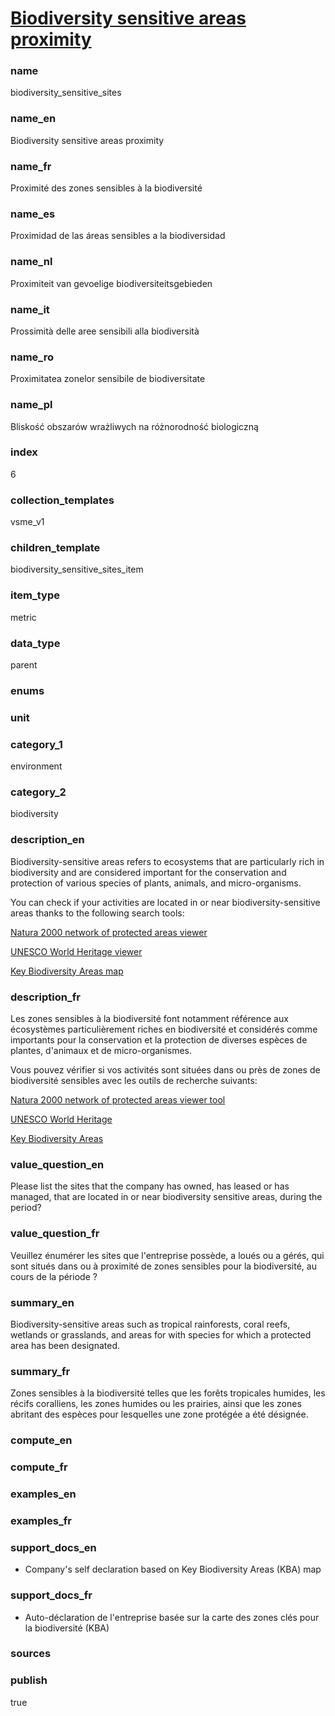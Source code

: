 
# [Biodiversity sensitive areas proximity](#biodiversity_sensitive_sites)

### name

biodiversity_sensitive_sites

### name_en

Biodiversity sensitive areas proximity

### name_fr

Proximité des zones sensibles à la biodiversité

### name_es

Proximidad de las áreas sensibles a la biodiversidad

### name_nl

Proximiteit van gevoelige biodiversiteitsgebieden

### name_it

Prossimità delle aree sensibili alla biodiversità

### name_ro

Proximitatea zonelor sensibile de biodiversitate

### name_pl

Bliskość obszarów wrażliwych na różnorodność biologiczną

### index

6

### collection_templates

vsme_v1

### children_template

biodiversity_sensitive_sites_item

### item_type

metric

### data_type

parent

### enums



### unit



### category_1

environment

### category_2

biodiversity

### description_en

Biodiversity-sensitive areas refers to ecosystems that are particularly rich in biodiversity and 
are considered important for the conservation and protection of various species of plants, animals, 
and micro-organisms.

You can check if your activities are located in or near biodiversity-sensitive areas thanks to the following search tools:  

[Natura 2000 network of protected areas viewer](https://natura2000.eea.europa.eu/?data_id=dataSource_7-Layman_sites_2246%3A11683)  

[UNESCO World Heritage viewer](https://whc.unesco.org/en/interactive-map/?search=reef&id_search_region=2&components=0)  

[Key Biodiversity Areas map](https://www.keybiodiversityareas.org/sites/search)  
 

### description_fr

Les zones sensibles à la biodiversité font notamment référence aux écosystèmes 
particulièrement riches en biodiversité et considérés comme importants pour la conservation et 
la protection de diverses espèces de plantes, d'animaux et de micro-organismes.

Vous pouvez vérifier si vos activités sont situées dans ou près de zones de biodiversité sensibles avec les outils de recherche suivants:  

[Natura 2000 network of protected areas viewer tool](https://natura2000.eea.europa.eu/?data_id=dataSource_7-Layman_sites_2246%3A11683)  

[UNESCO World Heritage](https://whc.unesco.org/en/interactive-map/?search=reef&id_search_region=2&components=0)  

[Key Biodiversity Areas](https://www.keybiodiversityareas.org/sites/search)  


### value_question_en

Please list the sites that the company has owned, has leased or has managed, that are
located in or near biodiversity sensitive areas, during the period?

### value_question_fr

Veuillez énumérer les sites que l'entreprise possède, a loués ou a gérés, qui sont situés dans
ou à proximité de zones sensibles pour la biodiversité, au cours de la période ?

### summary_en

Biodiversity-sensitive areas such as tropical rainforests, coral reefs, wetlands or grasslands,
and areas for with species for which a protected area has been designated.

### summary_fr

Zones sensibles à la biodiversité telles que les forêts tropicales humides, les récifs coralliens,
les zones humides ou les prairies, ainsi que les zones abritant des espèces pour lesquelles une
zone protégée a été désignée.

### compute_en



### compute_fr



### examples_en



### examples_fr



### support_docs_en

- Company's self declaration based on Key Biodiversity Areas (KBA) map

### support_docs_fr

- Auto-déclaration de l'entreprise basée sur la carte des zones clés pour la biodiversité (KBA)

### sources



### publish

true

